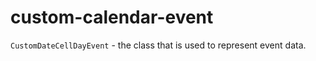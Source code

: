 # custom-calendar-event

`CustomDateCellDayEvent` - the class that is used to represent event data.
